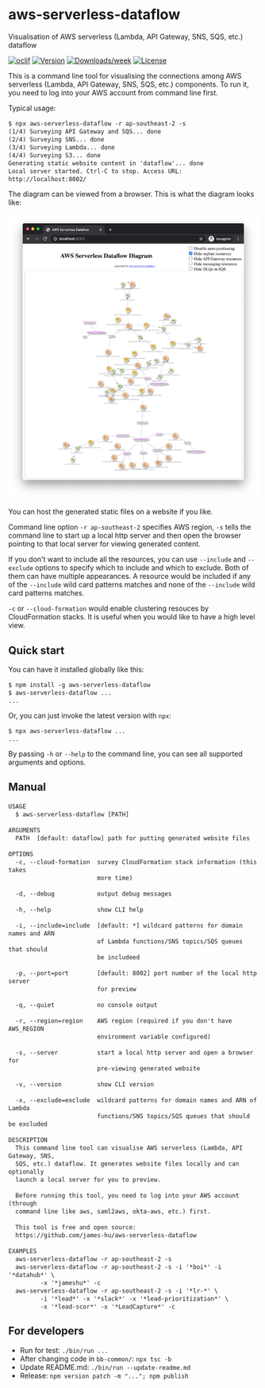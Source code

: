 aws-serverless-dataflow
=======================

Visualisation of AWS serverless (Lambda, API Gateway, SNS, SQS, etc.) dataflow

[![oclif](https://img.shields.io/badge/cli-oclif-brightgreen.svg)](https://oclif.io)
[![Version](https://img.shields.io/npm/v/aws-serverless-dataflow.svg)](https://npmjs.org/package/aws-serverless-dataflow)
[![Downloads/week](https://img.shields.io/npm/dw/aws-serverless-dataflow.svg)](https://npmjs.org/package/aws-serverless-dataflow)
[![License](https://img.shields.io/npm/l/aws-serverless-dataflow.svg)](https://github.com/james-hu/aws-serverless-dataflow/blob/master/package.json)

This is a command line tool for visualising the connections among AWS serverless (Lambda, API Gateway, SNS, SQS, etc.) components. To run it, you need to log into your AWS account from command line first.

Typical usage:

```sh-session
$ npx aws-serverless-dataflow -r ap-southeast-2 -s
(1/4) Surveying API Gateway and SQS... done
(2/4) Surveying SNS... done
(3/4) Surveying Lambda... done
(4/4) Surveying S3... done
Generating static website content in 'dataflow'... done
Local server started. Ctrl-C to stop. Access URL: http://localhost:8002/
```

The diagram can be viewed from a browser. This is what the diagram looks like:

![Screenshot](doc/aws-serverless-dataflow_screenshot.png)

You can host the generated static files on a website if you like.

Command line option `-r ap-southeast-2` specifies AWS region,
`-s` tells the command line to start up a local http server and then open the browser pointing to that local server for viewing generated content.

If you don't want to include all the resources,
you can use `--include` and `--exclude` options to specify which to include and which to exclude.
Both of them can have multiple appearances.
A resource would be included if any of the `--include` wild card patterns matches and none of the `--include` wild card patterns matches.

`-c` or `--cloud-formation` would enable clustering resouces by CloudFormation stacks.
It is useful when you would like to have a high level view.

## Quick start

You can have it installed globally like this:

```sh-session
$ npm install -g aws-serverless-dataflow
$ aws-serverless-dataflow ...
...
```

Or, you can just invoke the latest version with `npx`:

```sh-session
$ npx aws-serverless-dataflow ...
...
```

By passing `-h` or `--help` to the command line, you can see all supported arguments and options.

## Manual

<!-- help start -->
```
USAGE
  $ aws-serverless-dataflow [PATH]

ARGUMENTS
  PATH  [default: dataflow] path for putting generated website files

OPTIONS
  -c, --cloud-formation  survey CloudFormation stack information (this takes
                         more time)

  -d, --debug            output debug messages

  -h, --help             show CLI help

  -i, --include=include  [default: *] wildcard patterns for domain names and ARN
                         of Lambda functions/SNS topics/SQS queues that should
                         be includeed

  -p, --port=port        [default: 8002] port number of the local http server
                         for preview

  -q, --quiet            no console output

  -r, --region=region    AWS region (required if you don't have AWS_REGION
                         environment variable configured)

  -s, --server           start a local http server and open a browser for
                         pre-viewing generated website

  -v, --version          show CLI version

  -x, --exclude=exclude  wildcard patterns for domain names and ARN of Lambda
                         functions/SNS topics/SQS queues that should be excluded

DESCRIPTION
  This command line tool can visualise AWS serverless (Lambda, API Gateway, SNS, 
  SQS, etc.) dataflow. It generates website files locally and can optionally 
  launch a local server for you to preview.

  Before running this tool, you need to log into your AWS account (through 
  command line like aws, saml2aws, okta-aws, etc.) first. 

  This tool is free and open source: 
  https://github.com/james-hu/aws-serverless-dataflow

EXAMPLES
  aws-serverless-dataflow -r ap-southeast-2 -s
  aws-serverless-dataflow -r ap-southeast-2 -s -i '*boi*' -i '*datahub*' \
         -x '*jameshu*' -c
  aws-serverless-dataflow -r ap-southeast-2 -s -i '*lr-*' \
         -i '*lead*' -x '*slack*' -x '*lead-prioritization*' \
         -x '*lead-scor*' -x '*LeadCapture*' -c
```

<!-- help end -->

## For developers

* Run for test: `./bin/run ...`
* After changing code in `bb-common/`: `npx tsc -b`
* Update README.md: `./bin/run --update-readme.md`
* Release: `npm version patch -m "..."; npm publish`